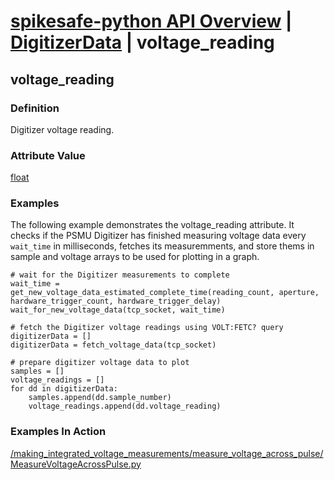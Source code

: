 # [spikesafe-python API Overview](/spikesafe_python_lib_docs/README.md) | [DigitizerData](/spikesafe_python_lib_docs/DigitizerData/README.md) | voltage_reading

## voltage_reading

### Definition
Digitizer voltage reading.

### Attribute Value
[float](https://docs.python.org/3/library/functions.html#float)   

### Examples
The following example demonstrates the voltage_reading attribute. It checks if the PSMU Digitizer has finished measuring voltage data every `wait_time` in milliseconds, fetches its measuremments, and store thems in sample and voltage arrays to be used for plotting in a graph.
```
# wait for the Digitizer measurements to complete 
wait_time = get_new_voltage_data_estimated_complete_time(reading_count, aperture, hardware_trigger_count, hardware_trigger_delay)
wait_for_new_voltage_data(tcp_socket, wait_time)

# fetch the Digitizer voltage readings using VOLT:FETC? query
digitizerData = []
digitizerData = fetch_voltage_data(tcp_socket)

# prepare digitizer voltage data to plot
samples = []
voltage_readings = []
for dd in digitizerData:
    samples.append(dd.sample_number)
    voltage_readings.append(dd.voltage_reading)
```

### Examples In Action
[/making_integrated_voltage_measurements/measure_voltage_across_pulse/MeasureVoltageAcrossPulse.py](/making_integrated_voltage_measurements/measure_voltage_across_pulse/MeasureVoltageAcrossPulse.py)
